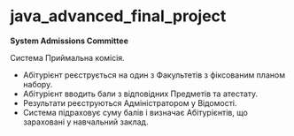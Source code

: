 # java_advanced_final_project
**System Admissions Committee**

Система Приймальна комісія. 

* Абітурієнт реєструється на один з Факультетів з фіксованим планом набору. 
* Абітурієнт вводить бали з відповідних Предметів та атестату.
* Результати реєструються Адміністратором у Відомості. 
* Система підраховує суму балів і визначає Абітурієнтів, що зараховані у навчальний заклад.

